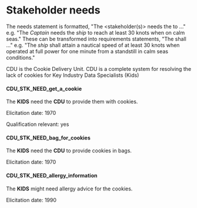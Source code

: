 # Stakeholder needs

The needs statement is formatted, "The <stakeholder(s)> needs the <entity> to ..."
e.g. "The _Captain_ needs the _ship_ to reach at least 30 knots when on calm seas."
These can be transformed into requirements statements, "The <entity> shall ..."
e.g. "The _ship_ shall attain a nautical speed of at least 30 knots when operated at full power for one minute from a standstill in calm seas conditions."

CDU is the Cookie Delivery Unit.
CDU is a complete system for resolving the lack of
cookies for Key Industry Data Specialists (Kids)

#### CDU_STK_NEED_get_a_cookie

The **KIDS** need the **CDU** to provide them with cookies.

Elicitation date: 1970

Qualification relevant: yes

#### CDU_STK_NEED_bag_for_cookies

The **KIDS** need the **CDU** to provide cookies in bags.

Elicitation date: 1970

#### CDU_STK_NEED_allergy_information

The **KIDS** might need allergy advice for the cookies.

Elicitation date: 1990
